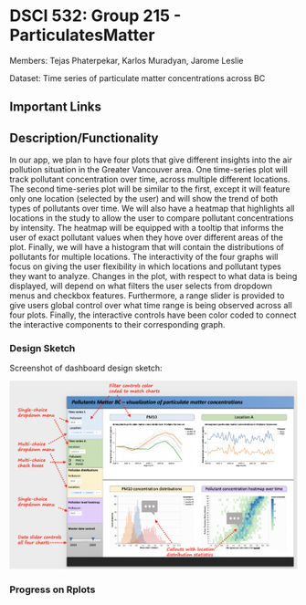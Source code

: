 # DSCI 532: Group 215 - ParticulatesMatter

Members: Tejas Phaterpekar, Karlos Muradyan, Jarome Leslie

Dataset: Time series of particulate matter concentrations across BC

## Important Links


## Description/Functionality

In our app, we plan to have four plots that give different insights into the air pollution situation in the Greater Vancouver area. One time-series plot will track pollutant concentration over time, across multiple different locations. The second time-series plot will be similar to the first, except it will feature only one location (selected by the user) and will show the trend of both types of pollutants over time. We will also have a heatmap that highlights all locations in the study to allow the user to compare pollutant concentrations by intensity. The heatmap will be equipped with a tooltip that informs the user of exact pollutant values when they hove over different areas of the plot. Finally, we will have a histogram that will contain the distributions of pollutants for multiple locations. The interactivity of the four graphs will focus on giving the user flexibility in which locations and pollutant types they want to analyze. Changes in the plot, with respect to what data is being displayed, will depend on what filters the user selects from dropdown menus and checkbox features. Furthermore, a range slider is provided to give users global control over what time range is being observed across all four plots. Finally, the interactive controls have been color coded to connect the interactive components to their corresponding graph. 

### Design Sketch


Screenshot of dashboard design sketch:


![img](img/revised_dashboard_design_sketch.png)

### Progress on Rplots

